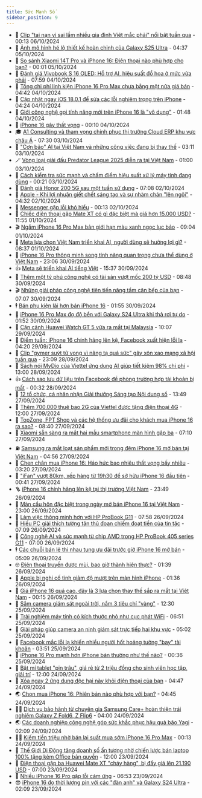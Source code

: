 ```yaml
---
title: Sức Mạnh Số
sidebar_position: 9
---
```


<!-- dantri-suc-manh-so:START -->
- 🐻 [Clip &quot;tai nạn vì sai lầm nhiều gia đình Việt mắc phải&quot; nổi bật tuần qua](https://dantri.com.vn/suc-manh-so/clip-tai-nan-vi-sai-lam-nhieu-gia-dinh-viet-mac-phai-noi-bat-tuan-qua-20241006031830799.htm) - 00:13 06/10/2024
- 💄 [Ảnh mô hình hé lộ thiết kế hoàn chỉnh của Galaxy S25 Ultra](https://dantri.com.vn/suc-manh-so/anh-mo-hinh-he-lo-thiet-ke-hoan-chinh-cua-galaxy-s25-ultra-20241004101131600.htm) - 04:37 05/10/2024
- 🚀 [So sánh Xiaomi 14T Pro và iPhone 16: Điện thoại nào phù hợp cho bạn?](https://dantri.com.vn/suc-manh-so/so-sanh-xiaomi-14t-pro-va-iphone-16-dien-thoai-nao-phu-hop-cho-ban-20241004175902612.htm) - 00:01 05/10/2024
- 👹 [Đánh giá Vivobook S 16 OLED: Hỗ trợ AI, hiệu suất đồ họa ở mức vừa phải](https://dantri.com.vn/suc-manh-so/danh-gia-vivobook-s-16-oled-ho-tro-ai-hieu-suat-do-hoa-o-muc-vua-phai-20241003110200395.htm) - 07:59 04/10/2024
- 🤭 [Tổng chi phí linh kiện iPhone 16 Pro Max chưa bằng một nửa giá bán](https://dantri.com.vn/suc-manh-so/tong-chi-phi-linh-kien-iphone-16-pro-max-chua-bang-mot-nua-gia-ban-20241003160348575.htm) - 04:42 04/10/2024
- 🗽 [Cập nhật ngay iOS 18.0.1 để sửa các lỗi nghiêm trọng trên iPhone](https://dantri.com.vn/suc-manh-so/cap-nhat-ngay-ios-1801-de-sua-cac-loi-nghiem-trong-tren-iphone-20241004105319094.htm) - 04:24 04/10/2024
- 🧰 [Giới công nghệ gọi tính năng mới trên iPhone 16 là &quot;vô dụng&quot;](https://dantri.com.vn/suc-manh-so/gioi-cong-nghe-goi-tinh-nang-moi-tren-iphone-16-la-vo-dung-20241003143124135.htm) - 01:48 04/10/2024
- 🤭 [iPhone 16 gây thất vọng](https://dantri.com.vn/suc-manh-so/iphone-16-gay-that-vong-20241002222801643.htm) - 00:10 04/10/2024
- 🎓 [A1 Consulting và tham vọng chinh phục thị trường Cloud ERP khu vực châu Á](https://dantri.com.vn/suc-manh-so/a1-consulting-va-tham-vong-chinh-phuc-thi-truong-cloud-erp-khu-vuc-chau-a-20241002144049370.htm) - 07:30 03/10/2024
- 🌮 [&quot;Cơn bão&quot; AI tại Việt Nam và những công việc đang bị thay thế](https://dantri.com.vn/suc-manh-so/con-bao-ai-tai-viet-nam-va-nhung-cong-viec-dang-bi-thay-the-20241002004323299.htm) - 03:11 03/10/2024
- 🪄 [Vòng loại giải đấu Predator League 2025 diễn ra tại Việt Nam](https://dantri.com.vn/suc-manh-so/vong-loai-giai-dau-predator-league-2025-dien-ra-tai-viet-nam-20241001153514922.htm) - 01:00 03/10/2024
- 🥳 [Cách kiểm tra sức mạnh và chấm điểm hiệu suất xử lý máy tính đang dùng](https://dantri.com.vn/suc-manh-so/cach-kiem-tra-suc-manh-va-cham-diem-hieu-suat-xu-ly-may-tinh-dang-dung-20241001001654563.htm) - 00:21 03/10/2024
- 👺 [Đánh giá Honor 200 5G sau một tuần sử dụng](https://dantri.com.vn/suc-manh-so/danh-gia-honor-200-5g-sau-mot-tuan-su-dung-20241002100842859.htm) - 07:08 02/10/2024
- 💂 [Apple - Khi lợi nhuận giết chết sáng tạo và sự nhàm chán &quot;lên ngôi&quot;](https://dantri.com.vn/suc-manh-so/apple-khi-loi-nhuan-giet-chet-sang-tao-va-su-nham-chan-len-ngoi-20241002000733449.htm) - 04:32 02/10/2024
- 🦆 [Messenger gặp lỗi khó hiểu](https://dantri.com.vn/suc-manh-so/messenger-gap-loi-kho-hieu-20241002000250525.htm) - 00:13 02/10/2024
- 📝 [Chiếc điện thoại gập Mate XT có gì đặc biệt mà giá hơn 15.000 USD?](https://dantri.com.vn/suc-manh-so/chiec-dien-thoai-gap-mate-xt-co-gi-dac-biet-ma-gia-hon-15000-usd-20241001151912420.htm) - 11:55 01/10/2024
- 🎬 [Ngắm iPhone 16 Pro Max bản giới hạn màu xanh ngọc lục bảo](https://dantri.com.vn/suc-manh-so/ngam-iphone-16-pro-max-ban-gioi-han-mau-xanh-ngoc-luc-bao-20240930220314655.htm) - 09:04 01/10/2024
- 🐘 [Meta lựa chọn Việt Nam triển khai AI, người dùng sẽ hưởng lợi gì?](https://dantri.com.vn/suc-manh-so/meta-lua-chon-viet-nam-trien-khai-ai-nguoi-dung-se-huong-loi-gi-20241001150048700.htm) - 08:37 01/10/2024
- 🌈 [iPhone 16 Pro thông minh song tính năng quan trọng chưa thể dùng ở Việt Nam](https://dantri.com.vn/suc-manh-so/iphone-16-pro-thong-minh-song-tinh-nang-quan-trong-chua-the-dung-o-viet-nam-20240929015024394.htm) - 23:06 30/09/2024
- 👍 [Meta sẽ triển khai AI tiếng Việt](https://dantri.com.vn/suc-manh-so/meta-se-trien-khai-ai-tieng-viet-20240930203545180.htm) - 15:37 30/09/2024
- 🤭 [Thêm một tỷ phú công nghệ có tài sản vượt mốc 200 tỷ USD](https://dantri.com.vn/suc-manh-so/them-mot-ty-phu-cong-nghe-co-tai-san-vuot-moc-200-ty-usd-20240930111332448.htm) - 08:48 30/09/2024
- 🎬 [Những giải pháp công nghệ tiên tiến nâng tầm căn bếp của bạn](https://dantri.com.vn/suc-manh-so/nhung-giai-phap-cong-nghe-tien-tien-nang-tam-can-bep-cua-ban-20240930135940283.htm) - 07:07 30/09/2024
- 🕴 [Bán phụ kiện lãi hơn bán iPhone 16](https://dantri.com.vn/suc-manh-so/ban-phu-kien-lai-hon-ban-iphone-16-20240930010544381.htm) - 01:55 30/09/2024
- 🎉 [iPhone 16 Pro Max đọ độ bền với Galaxy S24 Ultra khi thả rơi tự do](https://dantri.com.vn/suc-manh-so/iphone-16-pro-max-do-do-ben-voi-galaxy-s24-ultra-khi-tha-roi-tu-do-20240930014901100.htm) - 01:52 30/09/2024
- 💯 [Cận cảnh Huawei Watch GT 5 vừa ra mắt tại Malaysia](https://dantri.com.vn/suc-manh-so/can-canh-huawei-watch-gt-5-vua-ra-mat-tai-malaysia-20240926171724652.htm) - 10:07 29/09/2024
- 💼 [Điểm tuần: iPhone 16 chính hãng lên kệ, Facebook xuất hiện lỗi lạ](https://dantri.com.vn/suc-manh-so/diem-tuan-iphone-16-chinh-hang-len-ke-facebook-xuat-hien-loi-la-20240928234538840.htm) - 04:20 29/09/2024
- 🦍 [Clip &quot;gymer suýt tử vong vì nâng tạ quá sức&quot; gây xôn xao mạng xã hội tuần qua](https://dantri.com.vn/suc-manh-so/clip-gymer-suyt-tu-vong-vi-nang-ta-qua-suc-gay-xon-xao-mang-xa-hoi-tuan-qua-20240929022450283.htm) - 23:09 28/09/2024
- 🤔 [Sách nói MyDio của Viettel ứng dụng AI giúp tiết kiệm 98% chi phí](https://dantri.com.vn/suc-manh-so/sach-noi-mydio-cua-viettel-ung-dung-ai-giup-tiet-kiem-98-chi-phi-20240928162358253.htm) - 13:00 28/09/2024
- 👍 [Cách sao lưu dữ liệu trên Facebook đề phòng trường hợp tài khoản bị mất](https://dantri.com.vn/suc-manh-so/cach-sao-luu-du-lieu-tren-facebook-de-phong-truong-hop-tai-khoan-bi-mat-20240927170250865.htm) - 00:32 28/09/2024
- 🎊 [12 tổ chức, cá nhân nhận Giải thưởng Sáng tạo Nội dung số](https://dantri.com.vn/suc-manh-so/12-to-chuc-ca-nhan-nhan-giai-thuong-sang-tao-noi-dung-so-20240927195753259.htm) - 13:49 27/09/2024
- 🗽 [Thêm 700.000 thuê bao 2G của Viettel được tặng điện thoại 4G](https://dantri.com.vn/suc-manh-so/them-700000-thue-bao-2g-cua-viettel-duoc-tang-dien-thoai-4g-20240927140532961.htm) - 12:00 27/09/2024
- 🔭 [TopZone, FPT Shop và các hệ thống ưu đãi cho khách mua iPhone 16 ra sao?](https://dantri.com.vn/suc-manh-so/topzone-fpt-shop-va-cac-he-thong-uu-dai-cho-khach-mua-iphone-16-ra-sao-20240927151259423.htm) - 08:40 27/09/2024
- 🤔 [Xiaomi sẵn sàng ra mắt hai mẫu smartphone màn hình gập ba](https://dantri.com.vn/suc-manh-so/xiaomi-san-sang-ra-mat-hai-mau-smartphone-man-hinh-gap-ba-20240926150756025.htm) - 07:10 27/09/2024
- ⛽️ [Samsung ra mắt loạt sản phẩm mới trong đêm iPhone 16 mở bán tại Việt Nam](https://dantri.com.vn/suc-manh-so/samsung-ra-mat-loat-san-pham-moi-trong-dem-iphone-16-mo-ban-tai-viet-nam-20240927105747318.htm) - 04:56 27/09/2024
- 🤭 [Chen chân mua iPhone 16: Háo hức bao nhiêu thất vọng bấy nhiêu](https://dantri.com.vn/suc-manh-so/chen-chan-mua-iphone-16-hao-huc-bao-nhieu-that-vong-bay-nhieu-20240927090053104.htm) - 03:20 27/09/2024
- 🫶 [&quot;iFan&quot; vượt 80km, xếp hàng từ 19h30 để sở hữu iPhone 16 đầu tiên](https://dantri.com.vn/suc-manh-so/ifan-vuot-80km-xep-hang-tu-19h30-de-so-huu-iphone-16-dau-tien-20240927073303160.htm) - 00:41 27/09/2024
- 🪜 [iPhone 16 chính hãng lên kệ tại thị trường Việt Nam](https://dantri.com.vn/suc-manh-so/iphone-16-chinh-hang-len-ke-tai-thi-truong-viet-nam-20240927012423940.htm) - 23:49 26/09/2024
- 🚀 [Màn cầu hôn đặc biệt trong ngày mở bán iPhone 16 tại Việt Nam](https://dantri.com.vn/suc-manh-so/man-cau-hon-dac-biet-trong-ngay-mo-ban-iphone-16-tai-viet-nam-20240927022454353.htm) - 23:00 26/09/2024
- 🦏 [Làm việc thông minh hơn với HP ProBook G11](https://dantri.com.vn/suc-manh-so/lam-viec-thong-minh-hon-voi-hp-probook-g11-20240926144708052.htm) - 07:58 26/09/2024
- 💃 [Hiếu PC giải thích tường tận thủ đoạn chiếm đoạt tiền của tin tặc](https://dantri.com.vn/suc-manh-so/hieu-pc-giai-thich-tuong-tan-thu-doan-chiem-doat-tien-cua-tin-tac-20240926135840362.htm) - 07:09 26/09/2024
- 🌁 [Công nghệ AI và sức mạnh từ chip AMD trong HP ProBook 405 series G11](https://dantri.com.vn/suc-manh-so/cong-nghe-ai-va-suc-manh-tu-chip-amd-trong-hp-probook-405-series-g11-20240920151811002.htm) - 07:00 26/09/2024
- 🕴 [Các chuỗi bán lẻ thi nhau tung ưu đãi trước giờ iPhone 16 mở bán](https://dantri.com.vn/suc-manh-so/cac-chuoi-ban-le-thi-nhau-tung-uu-dai-truoc-gio-iphone-16-mo-ban-20240924110432234.htm) - 05:09 26/09/2024
- 🤓 [Điện thoại truyền được mùi, bao giờ thành hiện thực?](https://dantri.com.vn/suc-manh-so/dien-thoai-truyen-duoc-mui-bao-gio-thanh-hien-thuc-20240926081920617.htm) - 01:39 26/09/2024
- 🥳 [Apple bị nghi cố tình giảm độ mượt trên màn hình iPhone](https://dantri.com.vn/suc-manh-so/apple-bi-nghi-co-tinh-giam-do-muot-tren-man-hinh-iphone-20240925155036720.htm) - 01:36 26/09/2024
- 🤔 [Giá iPhone 16 quá cao, đây là 3 lựa chọn thay thế sắp ra mắt tại Việt Nam](https://dantri.com.vn/suc-manh-so/gia-iphone-16-qua-cao-day-la-3-lua-chon-thay-the-sap-ra-mat-tai-viet-nam-20240926003000041.htm) - 00:15 26/09/2024
- 🧐 [Sắm camera giám sát ngoài trời, nắm 3 tiêu chí &quot;vàng&quot;](https://dantri.com.vn/suc-manh-so/sam-camera-giam-sat-ngoai-troi-nam-3-tieu-chi-vang-20240925111504824.htm) - 12:30 25/09/2024
- 🦣 [Trải nghiệm máy tính có kích thước nhỏ như cục phát WiFi](https://dantri.com.vn/suc-manh-so/trai-nghiem-may-tinh-co-kich-thuoc-nho-nhu-cuc-phat-wifi-20240924181103007.htm) - 06:51 25/09/2024
- 🧐 [Giải pháp giúp camera an ninh giám sát trực tiếp hai khu vực](https://dantri.com.vn/suc-manh-so/giai-phap-giup-camera-an-ninh-giam-sat-truc-tiep-hai-khu-vuc-20240925112037671.htm) - 05:02 25/09/2024
- 🥸 [Facebook mắc lỗi lạ khiến nhiều người hốt hoảng tưởng &quot;bay&quot; tài khoản](https://dantri.com.vn/suc-manh-so/facebook-mac-loi-la-khien-nhieu-nguoi-hot-hoang-tuong-bay-tai-khoan-20240925104143615.htm) - 03:51 25/09/2024
- 🤖 [iPhone 16 Pro mạnh hơn iPhone bản thường như thế nào?](https://dantri.com.vn/suc-manh-so/iphone-16-pro-manh-hon-iphone-ban-thuong-nhu-the-nao-20240924233705013.htm) - 00:36 25/09/2024
- 👺 [Bật mí tablet &quot;pin trâu&quot;, giá rẻ từ 2 triệu đồng cho sinh viên học tập, giải trí](https://dantri.com.vn/suc-manh-so/bat-mi-tablet-pin-trau-gia-re-tu-2-trieu-dong-cho-sinh-vien-hoc-tap-giai-tri-20240924112335575.htm) - 12:00 24/09/2024
- 🤭 [Xóa ngay 2 ứng dụng độc hại này khỏi điện thoại của bạn](https://dantri.com.vn/suc-manh-so/xoa-ngay-2-ung-dung-doc-hai-nay-khoi-dien-thoai-cua-ban-20240924114103267.htm) - 04:47 24/09/2024
- 🌏 [Chọn mua iPhone 16: Phiên bản nào phù hợp với bạn?](https://dantri.com.vn/suc-manh-so/chon-mua-iphone-16-phien-ban-nao-phu-hop-voi-ban-20240920160144134.htm) - 04:45 24/09/2024
- 🧑‍🏫 [Dịch vụ bảo hành từ chuyên gia Samsung Care+ hoàn thiện trải nghiệm Galaxy Z Fold6, Z Flip6](https://dantri.com.vn/suc-manh-so/dich-vu-bao-hanh-tu-chuyen-gia-samsung-care-hoan-thien-trai-nghiem-galaxy-z-fold6-z-flip6-20240924100118202.htm) - 04:00 24/09/2024
- 🌏 [Các doanh nghiệp công nghệ góp sức khắc phục hậu quả bão Yagi](https://dantri.com.vn/suc-manh-so/cac-doanh-nghiep-cong-nghe-gop-suc-khac-phuc-hau-qua-bao-yagi-20240923140306230.htm) - 02:09 24/09/2024
- 🧑‍🏫 [Kiếm tiền triệu nhờ bán lại suất mua sớm iPhone 16 Pro Max](https://dantri.com.vn/suc-manh-so/kiem-tien-trieu-nho-ban-lai-suat-mua-som-iphone-16-pro-max-20240923234202073.htm) - 00:13 24/09/2024
- 🦣 [Thế Giới Di Động tăng doanh số ấn tượng nhờ chiến lược bán laptop 100% tặng kèm Office bản quyền](https://dantri.com.vn/suc-manh-so/the-gioi-di-dong-tang-doanh-so-an-tuong-nho-chien-luoc-ban-laptop-100-tang-kem-office-ban-quyen-20240923140926696.htm) - 12:00 23/09/2024
- 🤔 [Điện thoại gập ba Huawei Mate XT &quot;cháy hàng&quot;, bị đẩy giá lên 21.190 USD](https://dantri.com.vn/suc-manh-so/dien-thoai-gap-ba-huawei-mate-xt-chay-hang-bi-day-gia-len-21190-usd-20240923110217547.htm) - 07:00 23/09/2024
- 🚦 [Nhiều iPhone 16 Pro gặp lỗi cảm ứng](https://dantri.com.vn/suc-manh-so/nhieu-iphone-16-pro-gap-loi-cam-ung-20240923111446398.htm) - 06:53 23/09/2024
- 😎 [iPhone 16 đọ thời lượng pin với các &quot;đàn anh&quot; và Galaxy S24 Ultra](https://dantri.com.vn/suc-manh-so/iphone-16-do-thoi-luong-pin-voi-cac-dan-anh-va-galaxy-s24-ultra-20240922022104139.htm) - 02:09 23/09/2024<!-- dantri-suc-manh-so:END -->
